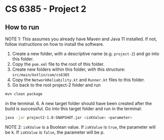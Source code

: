 # CS 6385 - Project 2

## How to run
NOTE 1: This assumes you already have Maven and Java 11 installed. If not, follow instructions on how to install the software.
1.	Create a new folder, with a descriptive name (e.g. ```project-2```) and go into this folder.
2.	Copy the ```pom.xml``` file to the root of this folder.
3.	Create new folders within this folder, with this structure: ```src/main/kotlin/com/cs6385```
4.	Copy the ```NetworkReliability.kt``` and ```Runner.kt``` files to this folder.
5.	Go back to the root project-2 folder and run 
```bash
mvn clean package 
```
in the terminal.
6.	A new target folder should have been created after the build is successful. Go into this target folder and run in the terminal: 
```bash 
java -jar project2-1.0-SNAPSHOT.jar <isKValue> <parameter>
```

NOTE 2: ```isKValue``` is a Boolean value. If ```isKValue``` is ```true```, the parameter will be k. If ```isKValue``` is ```false```, the parameter will be p.